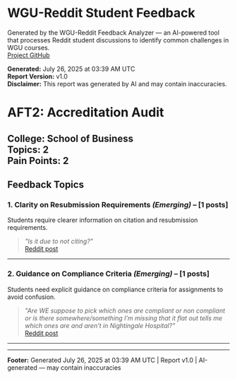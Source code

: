 # WGU-Reddit Student Feedback

Generated by the WGU-Reddit Feedback Analyzer — an AI-powered tool that processes Reddit student discussions to identify common challenges in WGU courses.  
[Project GitHub](https://wgudataninja.github.io/wgu-reddit-monitoring-pipeline/)

**Generated:** July 26, 2025 at 03:39 AM UTC  
**Report Version:** v1.0  
**Disclaimer:** This report was generated by AI and may contain inaccuracies.  
# AFT2: Accreditation Audit
**College:** School of Business  
**Topics:** 2  
**Pain Points:** 2  
---
## Feedback Topics
### 1. Clarity on Resubmission Requirements _(Emerging)_ – [1 posts]
Students require clearer information on citation and resubmission requirements.  
> _"Is it due to not citing?"_  
> [Reddit post](https://reddit.com/comments/1c0qqf5)  
---
### 2. Guidance on Compliance Criteria _(Emerging)_ – [1 posts]
Students need explicit guidance on compliance criteria for assignments to avoid confusion.  
> _"Are WE suppose to pick which ones are compliant or non compliant or is there somewhere/something I’m missing that it flat out tells me which ones are and aren’t in Nightingale Hospital?"_  
> [Reddit post](https://reddit.com/comments/1kvhffn)  
---
---
**Footer:** Generated July 26, 2025 at 03:39 AM UTC | Report v1.0 | AI-generated — may contain inaccuracies  